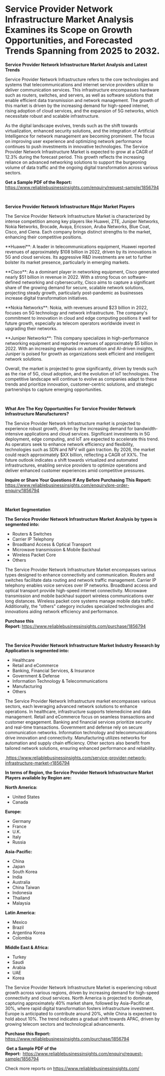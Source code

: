 <p><h1>Service Provider Network Infrastructure Market Analysis Examines its Scope on Growth Opportunities, and Forecasted Trends Spanning from 2025 to 2032.</h1></p><p><strong>Service Provider Network Infrastructure Market Analysis and Latest Trends</strong></p>
<p><p>Service Provider Network Infrastructure refers to the core technologies and systems that telecommunications and internet service providers utilize to deliver communication services. This infrastructure encompasses hardware such as routers, switches, and servers, as well as software solutions that enable efficient data transmission and network management. The growth of this market is driven by the increasing demand for high-speed internet, rising adoption of cloud services, and the expansion of 5G networks, which necessitate robust and scalable infrastructure. </p><p>As the digital landscape evolves, trends such as the shift towards virtualization, enhanced security solutions, and the integration of Artificial Intelligence for network management are becoming prominent. The focus on improving user experience and optimizing network performance continues to push investments in innovative technologies. The Service Provider Network Infrastructure Market is expected to grow at a CAGR of 12.3% during the forecast period. This growth reflects the increasing reliance on advanced networking solutions to support the burgeoning volume of data traffic and the ongoing digital transformation across various sectors.</p></p>
<p><strong>Get a Sample PDF of the Report:&nbsp;</strong> <a href="https://www.reliablebusinessinsights.com/enquiry/request-sample/1856794?utm_campaign=2534&utm_medium=2&utm_source=Github&utm_content=ia&utm_term=27032025&utm_id=service-provider-network-infrastructure">https://www.reliablebusinessinsights.com/enquiry/request-sample/1856794</a></p>
<p>&nbsp;</p>
<p><strong>Service Provider Network Infrastructure Major Market Players</strong></p>
<p><p>The Service Provider Network Infrastructure Market is characterized by intense competition among key players like Huawei, ZTE, Juniper Networks, Nokia Networks, Brocade, Avaya, Ericsson, Aruba Networks, Blue Coat, Cisco, and Ciena. Each company brings distinct strengths to the market, enhancing their competitive positions.</p><p>**Huawei**: A leader in telecommunications equipment, Huawei reported revenues of approximately $108 billion in 2022, driven by its innovations in 5G and cloud services. Its aggressive R&D investments are set to further bolster its market presence, particularly in emerging markets.</p><p>**Cisco**: As a dominant player in networking equipment, Cisco generated nearly $51 billion in revenue in 2022. With a strong focus on software-defined networking and cybersecurity, Cisco aims to capture a significant share of the growing demand for secure, scalable network solutions, projecting steady growth, particularly post-pandemic as businesses increase digital transformation initiatives.</p><p>**Nokia Networks**: Nokia, with revenues around $23 billion in 2022, focuses on 5G technology and network infrastructure. The company's commitment to innovation in cloud and edge computing positions it well for future growth, especially as telecom operators worldwide invest in upgrading their networks.</p><p>**Juniper Networks**: This company specializes in high-performance networking equipment and reported revenues of approximately $5 billion in 2022. With an increasing emphasis on automation and AI-driven insights, Juniper is poised for growth as organizations seek efficient and intelligent network solutions.</p><p>Overall, the market is projected to grow significantly, driven by trends such as the rise of 5G, cloud adoption, and the evolution of IoT technologies. The competitive landscape will continue to evolve as companies adapt to these trends and prioritize innovation, customer-centric solutions, and strategic partnerships to capture emerging opportunities.</p></p>
<p>&nbsp;</p>
<p><strong>What Are The Key Opportunities For Service Provider Network Infrastructure Manufacturers?</strong></p>
<p><p>The Service Provider Network Infrastructure market is projected to experience robust growth, driven by the increasing demand for bandwidth-intensive applications and cloud services. Significant investments in 5G deployment, edge computing, and IoT are expected to accelerate this trend. As operators seek to enhance network efficiency and flexibility, technologies such as SDN and NFV will gain traction. By 2026, the market could reach approximately $XX billion, reflecting a CAGR of XX%. The future outlook indicates a shift towards virtualized and automated infrastructures, enabling service providers to optimize operations and deliver enhanced customer experiences amid competitive pressures.</p></p>
<p><strong>Inquire or Share Your Questions If Any Before Purchasing This Report:</strong> <a href="https://www.reliablebusinessinsights.com/enquiry/pre-order-enquiry/1856794?utm_campaign=2534&utm_medium=2&utm_source=Github&utm_content=ia&utm_term=27032025&utm_id=service-provider-network-infrastructure">https://www.reliablebusinessinsights.com/enquiry/pre-order-enquiry/1856794</a></p>
<p>&nbsp;</p>
<p><strong>Market Segmentation</strong></p>
<p><strong>The Service Provider Network Infrastructure Market Analysis by types is segmented into:</strong></p>
<p><ul><li>Routers & Switches</li><li>Carrier IP Telephony</li><li>Broadband Access & Optical Transport</li><li>Microwave transmission & Mobile Backhaul</li><li>Wireless Packet Core</li><li>Others</li></ul></p>
<p><p>The Service Provider Network Infrastructure Market encompasses various types designed to enhance connectivity and communication. Routers and switches facilitate data routing and network traffic management. Carrier IP telephony enables voice services over IP networks. Broadband access and optical transport provide high-speed internet connectivity. Microwave transmission and mobile backhaul support wireless communications over long distances. Wireless packet core systems manage mobile data traffic. Additionally, the "others" category includes specialized technologies and innovations aiding network efficiency and performance.</p></p>
<p><strong>Purchase this Report:&nbsp;</strong><a href="https://www.reliablebusinessinsights.com/purchase/1856794?utm_campaign=2534&utm_medium=2&utm_source=Github&utm_content=ia&utm_term=27032025&utm_id=service-provider-network-infrastructure">https://www.reliablebusinessinsights.com/purchase/1856794</a></p>
<p>&nbsp;</p>
<p><strong>The Service Provider Network Infrastructure Market Industry Research by Application is segmented into:</strong></p>
<p><ul><li>Healthcare</li><li>Retail and eCommerce</li><li>Banking, Financial Services, & Insurance</li><li>Government & Defense</li><li>Information Technology & Telecommunications</li><li>Manufacturing</li><li>Others</li></ul></p>
<p><p>The Service Provider Network Infrastructure market encompasses various sectors, each leveraging advanced network solutions to enhance operations. In healthcare, infrastructure supports telemedicine and data management. Retail and eCommerce focus on seamless transactions and customer engagement. Banking and financial services prioritize security and real-time transactions. Government and defense rely on secure communication networks. Information technology and telecommunications drive innovation and connectivity. Manufacturing utilizes networks for automation and supply chain efficiency. Other sectors also benefit from tailored network solutions, ensuring enhanced performance and reliability.</p></p>
<p><a href="https://www.reliablebusinessinsights.com/service-provider-network-infrastructure-market-r1856794?utm_campaign=2534&utm_medium=2&utm_source=Github&utm_content=ia&utm_term=27032025&utm_id=service-provider-network-infrastructure">&nbsp;https://www.reliablebusinessinsights.com/service-provider-network-infrastructure-market-r1856794</a></p>
<p><strong>In terms of Region, the Service Provider Network Infrastructure Market Players available by Region are:</strong></p>
<p>
    <p> <strong> North America: </strong>
        <ul>
            <li>United States</li>
            <li>Canada</li>
        </ul>
        </p> 
    <p> <strong> Europe: </strong>
        <ul>
            <li>Germany</li>
            <li>France</li>
            <li>U.K.</li>
            <li>Italy</li>
            <li>Russia</li>
        </ul>
        </p> 
    <p> <strong> Asia-Pacific: </strong>
        <ul>
            <li>China</li>
            <li>Japan</li>
            <li>South Korea</li>
            <li>India</li>
            <li>Australia</li>
            <li>China Taiwan</li>
            <li>Indonesia</li>
            <li>Thailand</li>
            <li>Malaysia</li>
        </ul>
        </p> 
    <p> <strong> Latin America: </strong>
        <ul>
            <li>Mexico</li>
            <li>Brazil</li>
            <li>Argentina Korea</li>
            <li>Colombia</li>
        </ul>
        </p> 
    <p> <strong> Middle East & Africa: </strong>
        <ul>
            <li>Turkey</li>
            <li>Saudi</li>
            <li>Arabia</li>
            <li>UAE</li>
            <li>Korea</li>
        </ul>
    </p>
    </p>
<p><p>The Service Provider Network Infrastructure Market is experiencing robust growth across various regions, driven by increasing demand for high-speed connectivity and cloud services. North America is projected to dominate, capturing approximately 40% market share, followed by Asia-Pacific at 30%, where rapid digital transformation fosters infrastructure investment. Europe is anticipated to contribute around 20%, while China is expected to hold about 10%. The trend indicates a gradual shift towards APAC, driven by growing telecom sectors and technological advancements.</p></p>
<p><strong>Purchase this Report: </strong><a href="https://www.reliablebusinessinsights.com/purchase/1856794?utm_campaign=2534&utm_medium=2&utm_source=Github&utm_content=ia&utm_term=27032025&utm_id=service-provider-network-infrastructure">https://www.reliablebusinessinsights.com/purchase/1856794</a></p>
<p>&nbsp;<strong>Get a Sample PDF of the Report:&nbsp;&nbsp;</strong><a href="https://www.reliablebusinessinsights.com/enquiry/request-sample/1856794?utm_campaign=2534&utm_medium=2&utm_source=Github&utm_content=ia&utm_term=27032025&utm_id=service-provider-network-infrastructure">https://www.reliablebusinessinsights.com/enquiry/request-sample/1856794</a></p>
<p><strong></strong></p>
<p>Check more reports on <a href="https://www.reliablebusinessinsights.com/?utm_campaign=2534&utm_medium=2&utm_source=Github&utm_content=ia&utm_term=27032025&utm_id=service-provider-network-infrastructure">https://www.reliablebusinessinsights.com/</a></p>